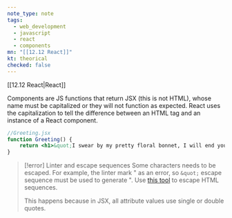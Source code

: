 ```yaml
---
note_type: note
tags:
  - web_development
  - javascript
  - react
  - components
mn: "[[12.12 React]]"
kt: theorical
checked: false
---
```

[[12.12 React|React]]

Components are JS functions that return JSX (this is not HTML), whose name must be capitalized or they will not function as expected. React uses the capitalization to tell the difference between an HTML tag and an instance of a React component. 

```jsx
//Greeting.jsx
function Greeting() {
    return <h1>&quot;I swear by my pretty floral bonnet, I will end you.&quot;</h1>;
}
```

>[!error] Linter and escape sequences
>Some characters needs to be escaped. For example, the linter mark " as an error, so `&quot;` escape sequence must be used to generate ".  Use [this tool](https://www.lambdatest.com/free-online-tools/html-escape) to escape HTML sequences.
>
>This happens because in JSX, all attribute values use single or double quotes.

